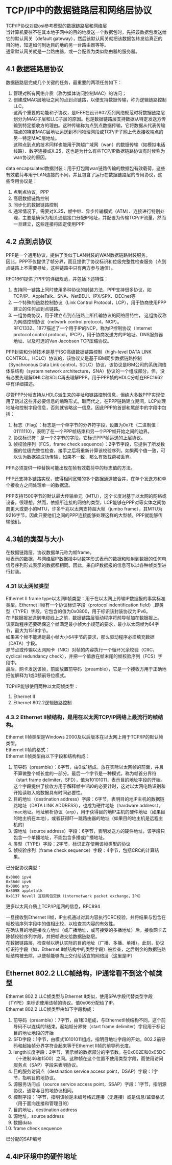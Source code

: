 # TCP/IP中的数据链路层和网络层协议
TCP/IP协议对应osi参考模型的数据链路层和网络层  
当计算机要往不在其本地子网中的目的地发送一个数据包时，先把该数据包发送给它的默认网关（default gateway），然后该默认网关就把该数据包转发给真正的目的地，知道如何到达目的地的另一台路由器等等。   
通常默认网关就是一台路由器，或一台配置为类似路由器的服务器。  
## 4.1 数据链路层协议
数据链路层完成几个关键的任务，最重要的两项任务如下：  
1. 管理对所有网络介质（称为媒体访问控制MAC）的访问；  
2. 创建成MAC层地址之间的点到点链路，以便支持数据传输，称为逻辑链路控制LLC。  
这两个重要的功能和子协议，是IEEE在设计802系列网络规范时将数据链路层划分为MAC子层和LLC子层的原因。也是数据链路层支持数据从特定发送方传输到特定接收方的理由。这种传输称为点到点数据传输，它将数据从代表传输端点的特定MAC层地址运送到不同物理网段或TCP/IP子网上代表接收端点的另一特定MAC层地址。  
这种点到点的技术同样也能用于跨越广域网（wan）的数据传输（如模拟电话线路）、数字连接或X.25，这也是为什么有些TCP/IP数据链路协议有时候称为wan协议的原因。

data encapsulated数据封装：用于打包跨wan链路传输的数据包有效载荷，这些有效载荷与用于LAN连接的不同，并且包含了运行在数据链路层的专用协议，这些专用协议是：  
1. 点到点协议，PPP  
2. 高层数据链路控制  
3. 同步化的数据链路控制  
4. 通常情况下，需要对X.25，帧中继、异步传输模式（ATM）、连接进行特别处理，主要是确保为相关通信接口分配IP地址，并配置为传输TCP/IP流量，然而一旦建立，这些连接将固定使用PPP


## 4.2 点到点协议
PPP是一个通用协议，提供了类似于LAN封装的WAN数据链路封装服务。   
因此，PPP不仅提供了帧分界，而且提供了协议标识和位级完整性检查服务（点到点链路上不需要寻址，这种链路中只有两方参与通信）。

RFC1661提供了PPP的详细规范，并包括下述特性：  
1. 支持同一链路上同时使用多种协议的封装方法，PPP支持很多协议，如TCP/IP、AppleTalk、SNA、NetBEUI、IPX/SPX、DECnet等  
2. 一个特殊的链路控制协议（Link Control Protocol，LCP），用于协商使用PPP建立的任何点到点链路。  
3. 一组协商协议，用于建立点到点链路上所传输协议的网络层特性， 这组协议称为网络控制协议（network control protocol，NCP）。  
RFC1332、1877描述了一个用于IP的NCP，称为IP控制协议（Internet protocol control protocol，IPCP），用于协商发送方的IP地址、DNS服务器地址、以及可选的Van Jacobsen TCP压缩协议。

PPP封装和分帧技术是基于ISO高级数据链路控制（high-level DATA LINK CONTROL，HDLC）协议的，该协议又是基于IBM同步数据链路控制（Synchronous Data Link control，SDLC）协议，该协议是IBM公司的系统网络体系结构（system network architecture，SNA）协议的一个组成部分。但，没有必要先理解DHLC和SDLC再去理解PPP。用于PPP帧的HDLC分帧在RFC1662中有详细描述。  

尽管PPP分帧支持从HDLC派生来的寻址和链路控制信息，但绝大多数PPP实现使用了跳过这些非必要信息的缩略形式。取而代之，在PPP链路建立期间，LCP处理地址和控制字段信息，否则就省略这一信息，因此PPP的首部和尾部中的字段中包括：  
1. 标志（Flag）：标志是一个单字节的分界符字段，设置为0x7E（二进制值：01111110），表明了在一个PPP帧结束和另一个PPP帧开始之间的边界。  
2. 协议标识符：是一个2字节的字段，它标识PPP帧运送的上层协议。  
3. 帧校验序列（FCS，frame check sequence）：2字节字段，它提供了所发数据的位级完整性检查，接手之后将重新计算该校验序列，如果两个值一致，可以认为数据被成功传输，如果不一致，那么有效载荷被丢弃。

PPP必须提供一种替换可能出现在帧有效载荷中的标志值的方法。  

PPP还支持多链路实现，使得相同宽带的多个数据通道被合并，在单个发送方和单个接收方之间处理单一的数据流。

PPP支持1500字节的默认最大传输单元（MTU），这个长度对基于以太网的网络或设备，很理想。然而，依据所连接的网络的类型，LCP能够在PPP对等实体之间协商更大或更小的MTU，许多千兆以太网支持超大帧（jumbo frame），其MTU为9216字节，因此只要他们之间的PPP连接能够处理这样的大型帧，PPP就能够传输他们。


## 4.3帧的类型与大小
在数据链路层，协议数据单元称为帧frame。  
帧表示的数据，与网络层IP数据报中以数字形式表示的数据和映射到数据的任何电信号序列形式表示的数据都相同。因此，来自IP数据报的信息可以以各种帧类型进行封装。

### 4.31 以太网帧类型
Ethernet Ⅱ frame type以太网Ⅱ帧类型：用于在以太网上传输IP数据报的事实标准类型。Ethernet Ⅱ帧有一个协议标识字段（protocol indentification field）,即类型（TYPE）字段，它包含的值为0x0800，用于标识该封装协议为IPv6。  
在IP数据报发送到电缆线上之前，数据链路层驱动程序将前导帧加在数据报上。  
该驱动程序还要确保这个帧满足最小帧大小规范的要求，最小以太网帧为64字节，最大为1518字节。  
如果某个帧不能满足最小帧大小64字节的要求，那么驱动程序必须填充数据（DATA）字段。  
源节点或传输以太网网卡（NIC）对帧的内容执行一个循环冗余校验（CRC，cyclical redundancy check），并把一个值放在帧末尾的帧校验序列（FCS）字段中。   
最后，网卡发送该帧，前面放置前导码（preamble），它是一个接收方用于正确地把位解释为1或0额前导位模式。

TCP/IP能够使用两种以太网帧类型：  
1. Ethernet Ⅱ   
2. Ethernet 802.2逻辑链路控制

### 4.3.2 Ethernet Ⅱ帧结构，是用在以太网TCP/IP网络上最流行的帧结构。
Ethernet Ⅱ帧类型是Windows 2000及以后版本在以太网上用于TCP/IP的默认帧类型。   
Ethernet Ⅱ帧的格式：   
Ethernet Ⅱ帧类型由以下字段和结构构成：  
1. 前导码（preamble）：8字节，由0或1组成。放在实际以太网帧的前面，并且不算做整个帧长度的一部分。最后一个字节是一种模式，称为帧首分界符（start frame delimiter，SFD），值为10101011，表示目的地址字段的开始。这个字段提供了接收方用于解释帧中1和0的必要计时，这对以太网电路识别和开始读取入站数据具有时间必要性。    
2. 目的地址（destination address）字段：6字节，表明目的地IP主机的数据链路地址（DATA LINK ADDRESS），也成为硬件地址（hardware address），mac地址。地址解析协议（arp），用于获得目的地IP主机的硬件地址（如果目的地主机在本地），或者获得吓一跳路由器的地址（如果目的地主机是远程主机的）  
3. 源地址（source address）字段：6字节，表明发送方的硬件地址，该字段只包含一个单播地址，不能包含多播或广播地址。  
4. 类型（TYPE）字段：2字节，标识正在使用该帧类型的协议  
5. 帧校验序列（frame check sequence）字段：4字节，包括CRC的计算结果。  

已分配协议类型：  
```
0x0800 ipv4
0x86dd ipv6
0x0806 arp
0x809B appletalk 
0x8137 Novell 互联网包交换（internetwork packet exchange，IPX）
```
更多以太网介质上TCP/IP组网的信息，RFC894

一旦接收到Ethernet Ⅱ帧，IP主机通过对其内容执行CRC校验，并将结果与包含在帧校验序列字段中的值相比较，以检查其内容的有效性。  
在确认目的地是接收方地址（或广播地址，或可接受的多播地址）后，接收网卡去除帧校验序列字段，并把帧递交给数据链路层。  
在数据链路层，检查帧以确认实际的目的地址（广播、多播、单播）。此刻，协议标识符字段（如，Ethernet Ⅱ帧结构中的类型字段）被检查，之后剩余的数据链路帧结构被去除，以便帧能够向上交付给适宜的网络层（这里是IP）

## Ethernet 802.2 LLC帧结构，IP通常看不到这个帧类型
Ethernet 802.2 LLC帧类型与Ethernet Ⅱ类似，使用SPA字段代替类型字段（TYPE）来标识使用该帧的协议。值0x06分配给了IP。  
Ethernet 802.2 LLC帧类型由如下字段构成：  
1. 前导码（preamble）：7字节，由1和0组成，与EthernetⅡ帧结构不同，这个前导码不以连续的1结束。起始帧分界符（start frame delimiter）字段用于标记目的地址地段的开始  
2. SFD字段：1字节，由模式10101011组成，指明目地址字段的开始。802.2前导码和起始帧分界字符合起来等于Ethernet Ⅱ帧的前导码长度。  
3. length长度字段：2字节，表示帧的数据部分的字节数。在0x002E和0x05DC（十进制46和1500）之间。这种帧在这个位置不使用类型字段，而使用访问服务点（SAP）字段来表明协议。  
4. 目的服务访问点（destination service access point，DSAP）字段：1字节，指明目的地协议。  
5. 源服务访问点（source service access point，SSAP）字段：1字节，指明源协议，通常与目的地协议相同。  
6. 控制字段：1字节，指明该帧是未编号格式连接（无连接）或是信息/监督格式（用于面向连接和管理目的）  
7. 目的地址，destination address  
8. 源地址，source address  
9. 数据data  
10. frame check sequence

已分配的SAP编号

## 4.4IP环境中的硬件地址